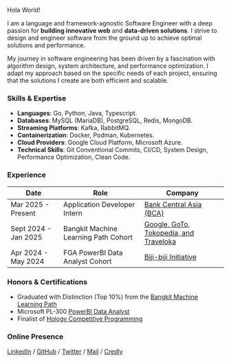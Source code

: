 Hola World!

I am a language and framework-agnostic Software Engineer with a deep passion for **building innovative web** and **data-driven solutions**. I strive to design and engineer software from the ground up to achieve optimal solutions and performance.

My journey in software engineering has been driven by a fascination with algorithm design, system architecture, and performance optimization. I adapt my approach based on the specific needs of each project, ensuring that the solutions I create are both efficient and scalable.

### Skills & Expertise

- **Languages**: Go, Python, Java, Typescript.
- **Databases**: MySQL (MariaDB), PostgreSQL, Redis, MongoDB.
- **Streaming Platforms**: Kafka, RabbitMQ.
- **Containerization**: Docker, Podman, Kubernetes.
- **Cloud Providers**: Google Cloud Platform, Microsoft Azure.
- **Technical Skills**: Git Conventional Commits, CI/CD, System Design, Performance Optimization, Clean Code.

### Experience

| Date                 | Role                                 | Company                                                                           |
| -------------------- | ------------------------------------ | --------------------------------------------------------------------------------- |
| Mar 2025 - Present   | Application Developer Intern         | [Bank Central Asia (BCA)](https://www.bca.co.id/)                                 |
| Sept 2024 - Jan 2025 | Bangkit Machine Learning Path Cohort | [Google, GoTo, Tokopedia, and Traveloka](https://grow.google/intl/id_id/bangkit/) |
| Apr 2024 - May 2024  | FGA PowerBI Data Analyst Cohort      | [Biji-biji Initiative](https://www.biji-biji.com/)                                |

### Honors & Certifications

- Graduated with Distinction (Top 10%) from the [Bangkit Machine Learning Path](https://drive.google.com/file/d/16-DJ4HaEAjrZfc3ZxnpFdzNnvZkxlDgW/view)
- Microsoft PL-300 [PowerBI Data Analyst](https://learn.microsoft.com/en-us/users/helmyl/credentials/d711d303f0fd18d7?ref=https%3A%2F%2Fwww.helmyl.com%2F)
- Finalist of [Hology Competitive Programming](https://drive.google.com/file/d/1skrbdOx0ZJyIEr7JBwW9PSMVRgjykd8L/view)

### Online Presence

[LinkedIn](https://www.linkedin.com/in/helmyluqman/) / [GitHub](https://github.com/elskow) / [Twitter](https://twitter.com/helmy_lh) / [Mail](mailto:helmyl.work@gmail.com) / [Credly](https://www.credly.com/users/helmy-luqmanulhakim)
